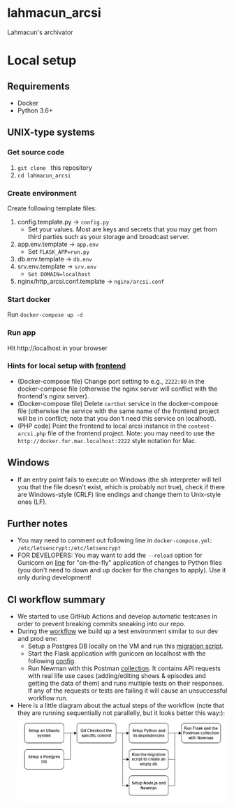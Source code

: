# lahmacun_arcsi
Lahmacun's archivator  

# Local setup
## Requirements
 - Docker
 - Python 3.6+

## UNIX-type systems
### Get source code
1. `git clone ` this repository
2. `cd lahmacun_arcsi`

### Create environment
Create following template files:
1. config.template.py -> `config.py`
   * Set your values. Most are keys and secrets that you may get from third parties such as your storage and broadcast server. 
2. app.env.template -> `app.env`
   * Set `FLASK_APP=run.py`
3. db.env.template -> `db.env`
4. srv.env.template -> `srv.env`
   * `Set DOMAIN=localhost`
5. nginx/http_arcsi.conf.template -> `nginx/arcsi.conf`

### Start docker
Run `docker-compose up -d`

### Run app
Hit http://localhost in your browser

### Hints for local setup with [frontend](https://github.com/mmmnmnm/lahmacun)
   * (Docker-compose file) Change port setting to e.g., `2222:80` in the docker-compose file (otherwise the nginx server will conflict with the frontend's nginx server). 
   * (Docker-compose file) Delete `certbot` service in the docker-compose file (otherwise the service with the same name of the frontend project will be in conflict; note that you don't need this service on localhost). 
   * (PHP code) Point the frontend to local arcsi instance in the `content-arcsi.php` file of the frontend project. Note: you may need to use the `http://docker.for.mac.localhost:2222` style notation for Mac. 

## Windows
 - If an entry point fails to execute on Windows (the sh interpreter will tell you that the file doesn't exist, which is probably not true), check if there are Windows-style (CRLF) line endings and change them to Unix-style ones (LF). 

## Further notes
   * You may need to comment out following line in `docker-compose.yml`: `/etc/letsencrypt:/etc/letsencrypt`
   * FOR DEVELOPERS: You may want to add the `--reload` option for Gunicorn on [line]( https://github.com/lahmacunradio/arcsi/blob/master/entrypoint.sh#L3) for "on-the-fly" application of changes to Python files (you don't need to down and up docker for the changes to apply). Use it only during development!

## CI workflow summary
   * We started to use GitHub Actions and develop automatic testcases in order to prevent breaking commits sneaking into our repo.
   * During the [workflow]( https://github.com/lahmacunradio/arcsi/blob/master/.github/workflows/main.yml) we build up a test environment similar to our dev and prod env: 
      * Setup a Postgres DB locally on the VM and run this [migration script]( https://github.com/lahmacunradio/arcsi/blob/master/test/empty_dump.sql).
      * Start the Flask application with gunicorn on localhost with the following [config]( https://github.com/lahmacunradio/arcsi/blob/master/config_ci.py).
      * Run Newman with this Postman [collection]( https://github.com/lahmacunradio/arcsi/blob/master/test/postman/test.postman_collection.json). It contains API requests with real life use cases (adding/editing shows & episodes and getting the data of them) and runs multiple tests on their responses. If any of the requests or tests are failing it will cause an unsuccessful workflow run.
   * Here is a little diagram about the actual steps of the workflow (note that they are running sequentially not parallelly, but it looks better this way:):
   ![](https://github.com/lahmacunradio/arcsi/blob/master/docs/arcsi_ci.jpg)
